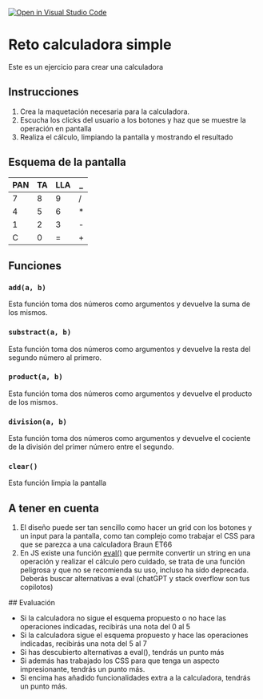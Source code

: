 [![Open in Visual Studio Code](https://classroom.github.com/assets/open-in-vscode-718a45dd9cf7e7f842a935f5ebbe5719a5e09af4491e668f4dbf3b35d5cca122.svg)](https://classroom.github.com/online_ide?assignment_repo_id=14118487&assignment_repo_type=AssignmentRepo)
# Reto calculadora simple

Este es un ejercicio para crear una calculadora

## Instrucciones

1. Crea la maquetación necesaria para la calculadora.
2. Escucha los clicks del usuario a los botones y haz que se muestre la operación en pantalla
3. Realiza el cálculo, limpiando la pantalla y mostrando el resultado

## Esquema de la pantalla

| PAN | TA  | LLA | \_  |
| --- | --- | --- | --- |
| 7   | 8   | 9   | /   |
| 4   | 5   | 6   | \*  |
| 1   | 2   | 3   | -   |
| C   | 0   | =   | +   |

## Funciones

### `add(a, b)`

Esta función toma dos números como argumentos y devuelve la suma de los mismos.

### `substract(a, b)`

Esta función toma dos números como argumentos y devuelve la resta del segundo número al primero.

### `product(a, b)`

Esta función toma dos números como argumentos y devuelve el producto de los mismos.

### `division(a, b)`

Esta función toma dos números como argumentos y devuelve el cociente de la división del primer número entre el segundo.

### `clear()`

Esta función limpia la pantalla

## A tener en cuenta

1. El diseño puede ser tan sencillo como hacer un grid con los botones y un input para la pantalla, como tan complejo como trabajar el CSS para que se parezca a una calculadora Braun ET66
2. En JS existe una función [eval()](https://www.w3schools.com/jsref/jsref_eval.asp) que permite convertir un string en una operación y realizar el cálculo pero cuidado, se trata de una función peligrosa y que no se recomienda su uso, incluso ha sido deprecada. Deberás buscar alternativas a eval (chatGPT y stack overflow son tus copilotos)

## Evaluación

-   Si la calculadora no sigue el esquema propuesto o no hace las operaciones indicadas, recibirás una nota del 0 al 5
-   Si la calculadora sigue el esquema propuesto y hace las operaciones indicadas, recibirás una nota del 5 al 7
-   Si has descubierto alternativas a eval(), tendrás un punto más
-   Si además has trabajado los CSS para que tenga un aspecto impresionante, tendrás un punto más.
-   Si encima has añadido funcionalidades extra a la calculadora, tendrás un punto más.
